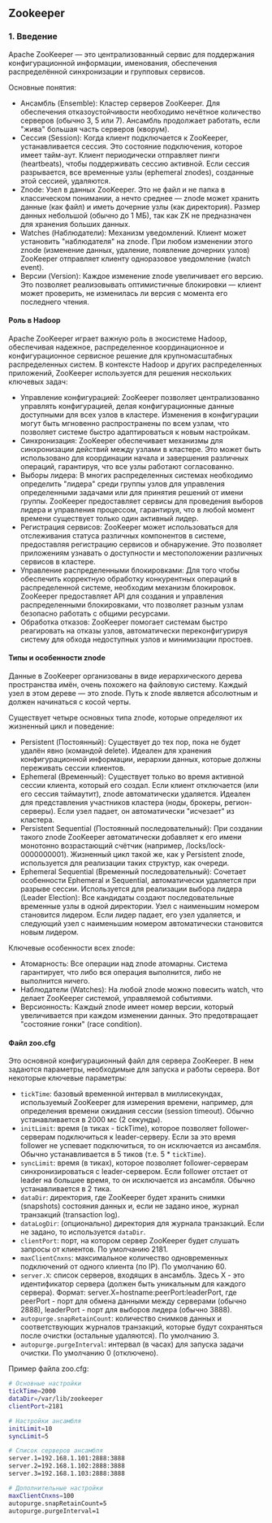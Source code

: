 <h2>Zookeeper</h2>
<h3>1. Введение</h3>

Apache ZooKeeper — это централизованный сервис для поддержания конфигурационной информации, именования, обеспечения распределённой синхронизации и групповых сервисов.

Основные понятия:
- Ансамбль (Ensemble): Кластер серверов ZooKeeper. Для обеспечения отказоустойчивости необходимо нечётное количество серверов (обычно 3, 5 или 7). Ансамбль продолжает работать, если "жива" большая часть серверов (кворум).
- Сессия (Session): Когда клиент подключается к ZooKeeper, устанавливается сессия. Это состояние подключения, которое имеет тайм-аут. Клиент периодически отправляет пинги (heartbeats), чтобы поддерживать сессию активной. Если сессия разрывается, все временные узлы (ephemeral znodes), созданные этой сессией, удаляются.
- Znode: Узел в данных ZooKeeper. Это не файл и не папка в классическом понимании, а нечто среднее — znode может хранить данные (как файл) и иметь дочерние узлы (как директория). Размер данных небольшой (обычно до 1 МБ), так как ZK не предназначен для хранения больших данных.
- Watches (Наблюдатели): Механизм уведомлений. Клиент может установить "наблюдателя" на znode. При любом изменении этого znode (изменение данных, удаление, появление дочерних узлов) ZooKeeper отправляет клиенту одноразовое уведомление (watch event).
- Версии (Version): Каждое изменение znode увеличивает его версию. Это позволяет реализовывать оптимистичные блокировки — клиент может проверить, не изменилась ли версия с момента его последнего чтения.

<h4>Роль в Hadoop</h4>

Apache ZooKeeper играет важную роль в экосистеме Hadoop, обеспечивая надежное, распределенное координационное и конфигурационное сервисное решение для крупномасштабных распределенных систем. В контексте Hadoop и других распределенных приложений, ZooKeeper используется для решения нескольких ключевых задач:
- Управление конфигурацией: ZooKeeper позволяет централизованно управлять конфигурацией, делая конфигурационные данные доступными для всех узлов в кластере. Изменения в конфигурации могут быть мгновенно распространены по всем узлам, что позволяет системе быстро адаптироваться к новым настройкам.
- Синхронизация: ZooKeeper обеспечивает механизмы для синхронизации действий между узлами в кластере. Это может быть использовано для координации начала и завершения различных операций, гарантируя, что все узлы работают согласованно.
- Выборы лидера: В многих распределенных системах необходимо определить "лидера" среди группы узлов для управления определенными задачами или для принятия решений от имени группы. ZooKeeper предоставляет сервисы для проведения выборов лидера и управления процессом, гарантируя, что в любой момент времени существует только один активный лидер.
- Регистрация сервисов: ZooKeeper может использоваться для отслеживания статуса различных компонентов в системе, предоставляя регистрацию сервисов и обнаружение. Это позволяет приложениям узнавать о доступности и местоположении различных сервисов в кластере.
- Управление распределенными блокировками: Для того чтобы обеспечить корректную обработку конкурентных операций в распределенной системе, необходим механизм блокировок. ZooKeeper предоставляет API для создания и управления распределенными блокировками, что позволяет разным узлам безопасно работать с общими ресурсами.
- Обработка отказов: ZooKeeper помогает системам быстро реагировать на отказы узлов, автоматически переконфигурируя систему для обхода недоступных узлов и минимизации простоев.

<h4>Типы и особенности znode</h4>

Данные в ZooKeeper организованы в виде иерархического дерева пространства имён, очень похожего на файловую систему. Каждый узел в этом дереве — это znode. Путь к znode является абсолютным и должен начинаться с косой черты.

Существует четыре основных типа znode, которые определяют их жизненный цикл и поведение:
- Persistent (Постоянный): Существует до тех пор, пока не будет удалён явно (командой delete). Идеален для хранения конфигурационной информации, иерархии данных, которые должны переживать сессии клиентов.
- Ephemeral (Временный): Существует только во время активной сессии клиента, который его создал. Если клиент отключается (или его сессия таймаутит), znode автоматически удаляется. Идеален для представления участников кластера (ноды, брокеры, регион-серверы). Если узел падает, он автоматически "исчезает" из кластера.
- Persistent Sequential (Постоянный последовательный): При создании такого znode ZooKeeper автоматически добавляет к его имени монотонно возрастающий счётчик (например, /locks/lock-0000000001). Жизненный цикл такой же, как у Persistent znode, используется для реализации таких структур, как очереди.
- Ephemeral Sequential (Временный последовательный): Сочетает особенности Ephemeral и Sequential, автоматически удаляется при разрыве сессии. Используется для реализации выбора лидера (Leader Election): Все кандидаты создают последовательные временные узлы в одной директории. Узел с наименьшим номером становится лидером. Если лидер падает, его узел удаляется, и следующий узел с наименьшим номером автоматически становится новым лидером.

Ключевые особенности всех znode:
- Атомарность: Все операции над znode атомарны. Система гарантирует, что либо вся операция выполнится, либо не выполнится ничего.
- Наблюдатели (Watches): На любой znode можно повесить watch, что делает ZooKeeper системой, управляемой событиями.
- Версионность: Каждый znode имеет номер версии, который увеличивается при каждом изменении данных. Это предотвращает "состояние гонки" (race condition).

<h4>Файл zoo.cfg</h4>

Это основной конфигурационный файл для сервера ZooKeeper. В нем задаются параметры, необходимые для запуска и работы сервера. Вот некоторые ключевые параметры:
- `tickTime`: базовый временной интервал в миллисекундах, используемый ZooKeeper для измерения времени, например, для определения времени ожидания сессии (session timeout). Обычно устанавливается в 2000 мс (2 секунды).
- `initLimit`: время (в тиках - tickTime), которое позволяет follower-серверам подключиться к leader-серверу. Если за это время follower не успевает подключиться, то он исключается из ансамбля. Обычно устанавливается в 5 тиков (т.е. 5 * `tickTime`).
- `syncLimit`: время (в тиках), которое позволяет follower-серверам синхронизироваться с leader-сервером. Если follower отстает от leader на большее время, то он исключается из ансамбля. Обычно устанавливается в 2 тика.
- `dataDir`: директория, где ZooKeeper будет хранить снимки (snapshots) состояния данных и, если не задано иное, журнал транзакций (transaction log).
- `dataLogDir`: (опционально) директория для журнала транзакций. Если не задано, то используется `dataDir`.
- `clientPort`: порт, на котором сервер ZooKeeper будет слушать запросы от клиентов. По умолчанию 2181.
- `maxClientCnxns`: максимальное количество одновременных подключений от одного клиента (по IP). По умолчанию 60.
- `server.X`: список серверов, входящих в ансамбль. Здесь X - это идентификатор сервера (должен быть уникальным для каждого сервера). Формат: server.X=hostname:peerPort:leaderPort, где peerPort - порт для обмена данными между серверами (обычно 2888), leaderPort - порт для выборов лидера (обычно 3888).
- `autopurge.snapRetainCount`: количество снимков данных и соответствующих журналов транзакций, которые будут сохраняться после очистки (остальные удаляются). По умолчанию 3.
- `autopurge.purgeInterval`: интервал (в часах) для запуска задачи очистки. По умолчанию 0 (отключено).

Пример файла zoo.cfg:

```bash
# Основные настройки
tickTime=2000
dataDir=/var/lib/zookeeper
clientPort=2181

# Настройки ансамбля
initLimit=10
syncLimit=5

# Список серверов ансамбля
server.1=192.168.1.101:2888:3888
server.2=192.168.1.102:2888:3888
server.3=192.168.1.103:2888:3888

# Дополнительные настройки
maxClientCnxns=100
autopurge.snapRetainCount=5
autopurge.purgeInterval=1
```